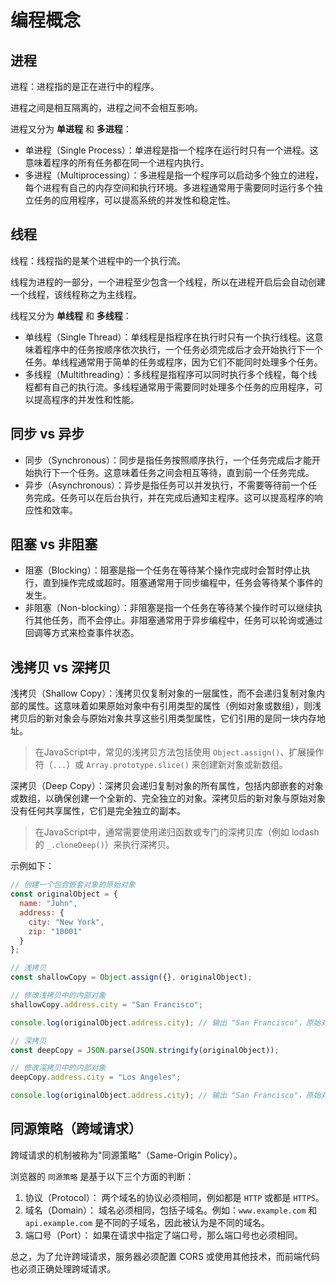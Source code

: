 # 编程概念

## 进程

进程：进程指的是正在进行中的程序。

进程之间是相互隔离的，进程之间不会相互影响。

进程又分为 **单进程** 和 **多进程**：

- 单进程（Single Process）：单进程是指一个程序在运行时只有一个进程。这意味着程序的所有任务都在同一个进程内执行。
- 多进程（Multiprocessing）：多进程是指一个程序可以启动多个独立的进程，每个进程有自己的内存空间和执行环境。多进程通常用于需要同时运行多个独立任务的应用程序，可以提高系统的并发性和稳定性。

## 线程

线程：线程指的是某个进程中的一个执行流。

线程为进程的一部分，一个进程至少包含一个线程，所以在进程开启后会自动创建一个线程，该线程称之为主线程。

线程又分为 **单线程** 和 **多线程**：

- 单线程（Single Thread）：单线程是指程序在执行时只有一个执行线程。这意味着程序中的任务按顺序依次执行，一个任务必须完成后才会开始执行下一个任务。单线程通常用于简单的任务或程序，因为它们不能同时处理多个任务。
- 多线程（Multithreading）：多线程是指程序可以同时执行多个线程，每个线程都有自己的执行流。多线程通常用于需要同时处理多个任务的应用程序，可以提高程序的并发性和性能。

## 同步 vs 异步

- 同步（Synchronous）：同步是指任务按照顺序执行，一个任务完成后才能开始执行下一个任务。这意味着任务之间会相互等待，直到前一个任务完成。
- 异步（Asynchronous）：异步是指任务可以并发执行，不需要等待前一个任务完成。任务可以在后台执行，并在完成后通知主程序。这可以提高程序的响应性和效率。

## 阻塞 vs 非阻塞

- 阻塞（Blocking）：阻塞是指一个任务在等待某个操作完成时会暂时停止执行，直到操作完成或超时。阻塞通常用于同步编程中，任务会等待某个事件的发生。
- 非阻塞（Non-blocking）：非阻塞是指一个任务在等待某个操作时可以继续执行其他任务，而不会停止。非阻塞通常用于异步编程中，任务可以轮询或通过回调等方式来检查事件状态。

## 浅拷贝 vs 深拷贝

浅拷贝（Shallow Copy）：浅拷贝仅复制对象的一层属性，而不会递归复制对象内部的属性。这意味着如果原始对象中有引用类型的属性（例如对象或数组），则浅拷贝后的新对象会与原始对象共享这些引用类型属性，它们引用的是同一块内存地址。

> 在JavaScript中，常见的浅拷贝方法包括使用 `Object.assign()`、扩展操作符（`...`）或 `Array.prototype.slice()` 来创建新对象或新数组。

深拷贝（Deep Copy）：深拷贝会递归复制对象的所有属性，包括内部嵌套的对象或数组，以确保创建一个全新的、完全独立的对象。深拷贝后的新对象与原始对象没有任何共享属性，它们是完全独立的副本。

> 在JavaScript中，通常需要使用递归函数或专门的深拷贝库（例如 lodash 的 `_.cloneDeep()`）来执行深拷贝。

示例如下：

```js
// 创建一个包含嵌套对象的原始对象
const originalObject = {
  name: "John",
  address: {
    city: "New York",
    zip: "10001"
  }
};

// 浅拷贝
const shallowCopy = Object.assign({}, originalObject);

// 修改浅拷贝中的内部对象
shallowCopy.address.city = "San Francisco";

console.log(originalObject.address.city); // 输出 "San Francisco"，原始对象受影响

// 深拷贝
const deepCopy = JSON.parse(JSON.stringify(originalObject));

// 修改深拷贝中的内部对象
deepCopy.address.city = "Los Angeles";

console.log(originalObject.address.city); // 输出 "San Francisco"，原始对象不受影响
```

## 同源策略（跨域请求）

跨域请求的机制被称为"同源策略"（Same-Origin Policy）。

浏览器的 `同源策略` 是基于以下三个方面的判断：

  1. 协议（Protocol）： 两个域名的协议必须相同，例如都是 `HTTP` 或都是 `HTTPS`。
  2. 域名（Domain）： 域名必须相同，包括子域名。例如：`www.example.com` 和 `api.example.com` 是不同的子域名，因此被认为是不同的域名。
  3. 端口号（Port）： 如果在请求中指定了端口号，那么端口号也必须相同。

总之，为了允许跨域请求，服务器必须配置 CORS 或使用其他技术，而前端代码也必须正确处理跨域请求。
